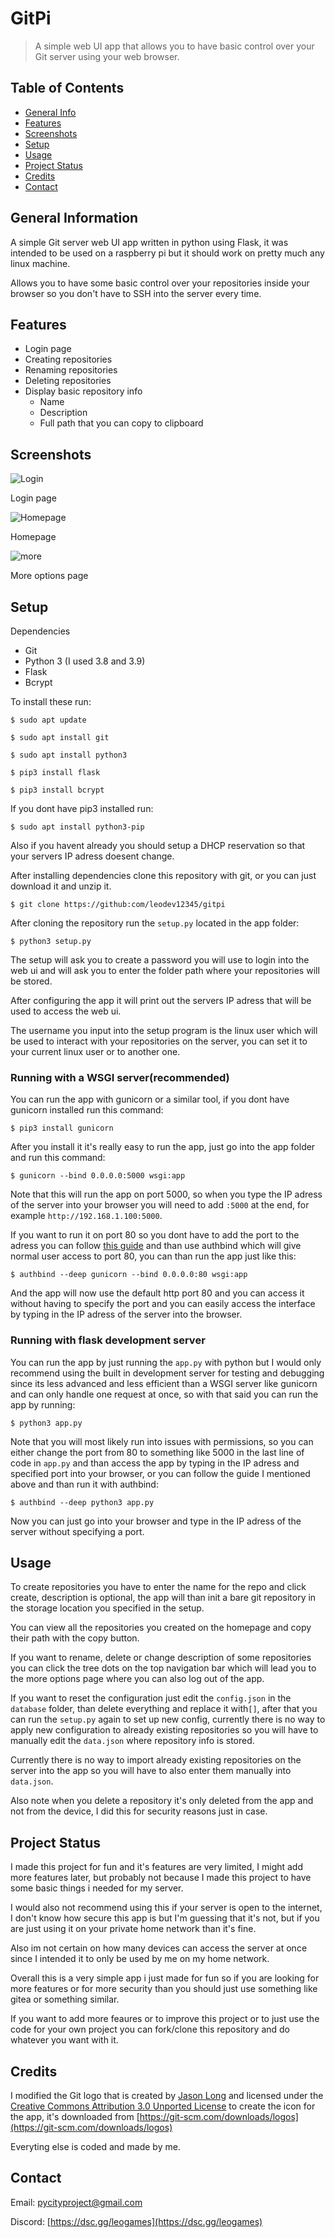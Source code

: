 # GitPi
> A simple web UI app that allows you to have basic control over your Git server using your web browser.

## Table of Contents
* [General Info](#general-information)
* [Features](#features)
* [Screenshots](#screenshots)
* [Setup](#setup)
* [Usage](#usage)
* [Project Status](#project-status)
* [Credits](#credits)
* [Contact](#contact)


## General Information
A simple Git server web UI app written in python using Flask, it was intended to be used on a raspberry pi but it should work on pretty much any linux machine.

Allows you to have some basic control over your repositories inside your browser so you don't have to SSH into the server every time.

## Features

- Login page
- Creating repositories 
- Renaming repositories 
- Deleting repositories 
- Display basic repository info
   - Name 
   - Description
   - Full path that you can copy to clipboard


## Screenshots
![Login](./screenshots/login_page.png)

Login page

![Homepage](./screenshots/homepage.png)

Homepage

![more](./screenshots/more_options.png)

More options page
## Setup
Dependencies
- Git
- Python 3 (I used 3.8 and 3.9)
- Flask 
- Bcrypt

To install these run:

`$ sudo apt update`

`$ sudo apt install git`

`$ sudo apt install python3`

`$ pip3 install flask`

`$ pip3 install bcrypt`

If you dont have pip3 installed run:

`$ sudo apt install python3-pip`

Also if you havent already you should setup a DHCP reservation so that your servers IP adress doesent change.

After installing dependencies clone this repository with git, or you can just download it and unzip it.

`$ git clone https://github:com/leodev12345/gitpi`

After cloning the repository run the `setup.py` located in the app folder:

`$ python3 setup.py`

The setup will ask you to create a password you will use to login into the web ui and will ask you to enter the folder path where your repositories will be stored.

After configuring the app it will print out the servers IP adress that will be used to access the web ui.

The username you input into the setup program is the linux user which will be used to interact with your repositories on the server, you can set it to your current linux user or to another one.

### Running with a WSGI server(recommended)

You can run the app with gunicorn or a similar tool, if you dont have gunicorn installed run this command:

`$ pip3 install gunicorn`

After you install it it's really easy to run the app, just go into the app folder and run this command:

`$ gunicorn --bind 0.0.0.0:5000 wsgi:app`

Note that this will run the app on port 5000, so when you type the IP adress of the server into your browser you will need to add `:5000` at the end, for example `http://192.168.1.100:5000`.

If you want to run it on port 80 so you dont have to add the port to the adress you can follow [this guide](https://gist.github.com/justinmklam/f13bb53be9bb15ec182b4877c9e9958d) and than use authbind which will give normal user access to port 80, you can than run the app just like this:

`$ authbind --deep gunicorn --bind 0.0.0.0:80 wsgi:app`

And the app will now use the default http port 80 and you can access it without having to specify the port and you can easily access the interface by typing in the IP adress of the server into the browser.

### Running with flask development server

You can run the app by just running the `app.py` with python but I would only recommend using the built in development server for testing and debugging since its less advanced and less efficient than a WSGI server like gunicorn and can only handle one request at once, so with that said you can run the app by running:

`$ python3 app.py`

Note that you will most likely run into issues with permissions, so you can either change the port from 80 to something like 5000 in the last line of code in `app.py` and than access the app by typing in the IP adress and specified port into your browser, or you can follow the guide I mentioned above and than run it with authbind:

`$ authbind --deep python3 app.py`

Now you can just go into your browser and type in the IP adress of the server without specifying a port.
## Usage
To create repositories you have to enter the name for the repo and click create, description is optional, the app will than init a bare git repository in the storage location you specified in the setup.

You can view all the repositories you created on the homepage and copy their path with the copy button.

If you want to rename, delete or change description of some repositories you can click the tree dots on the top navigation bar which will lead you to the more options page where you can also log out of the app.

If you want to reset the configuration just edit the `config.json` in the `database` folder, than delete everything and replace it with`[]`, after that you can run the `setup.py` again to set up new config, currently there is no way to apply new configuration to already existing repositories so you will have to manually edit the `data.json` where repository info is stored.

Currently there is no way to import already existing repositories on the server into the app so you will have to also enter them manually into `data.json`.

Also note when you delete a repository it's only deleted from the app and not from the device, I did this for security reasons just in case.
## Project Status
I made this project for fun and it's features are very limited, I might add more features later, but probably not because I made this project to have some basic things i needed for my server.

I would also not recommend using this if your server is open to the internet, I don't know how secure this app is but I'm guessing that it's not, but if you are just using it on your private home network than it's fine.

Also im not certain on how many devices can access the server at once since I intended it to only be used by me on my home network.

Overall this is a very simple app i just made for fun so if you are looking for more features or for more security than you should just use something like gitea or something similar.

If you want to add more feaures or to improve this project or to just use the code for your own project you can fork/clone this repository and do whatever you want with it.

## Credits
I modified the Git logo that is created by [Jason Long](https://twitter.com/jasonlong) and licensed under the [Creative Commons Attribution 3.0 Unported License](https://creativecommons.org/licenses/by/3.0/) to create the icon for the app, it's downloaded from [https://git-scm.com/downloads/logos](https://git-scm.com/downloads/logos) 

Everyting else is coded and made by me. 
## Contact
Email: [pycityproject@gmail.com](mailto:pycityproject@gmail.com)

Discord: [https://dsc.gg/leogames](https://dsc.gg/leogames)




